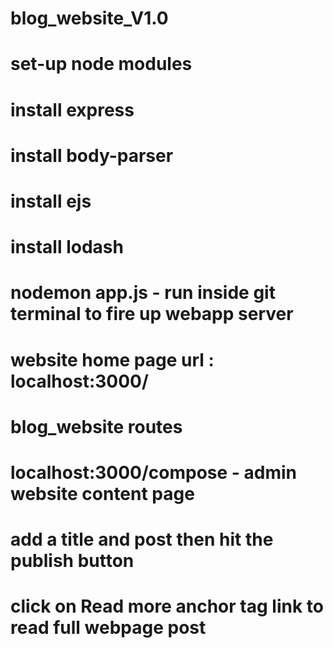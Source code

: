 # blog_website_V1.0

# set-up node modules
# install express
# install body-parser
# install ejs
# install lodash

# nodemon app.js - run inside git terminal to fire up webapp server
# website home page url : localhost:3000/

# blog_website routes
# localhost:3000/compose  - admin website content page
# add a title and post then hit the publish button
# click on Read more anchor tag link to read full webpage post
